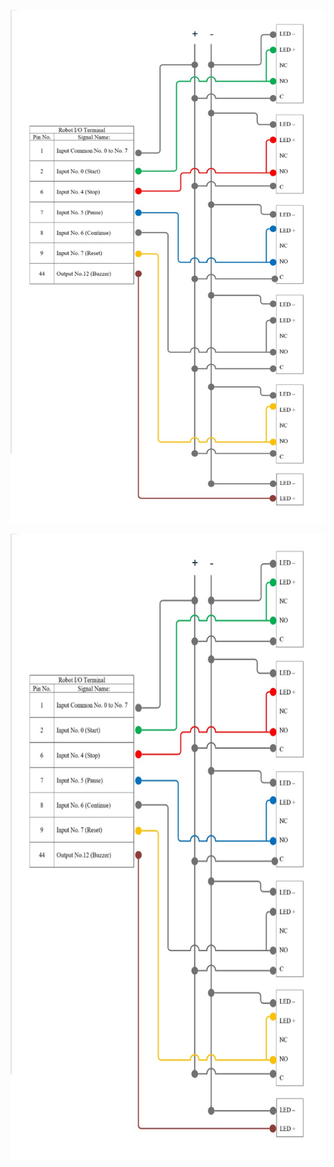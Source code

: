 ![IO Diagram](Assets/IO%20Diagram.jpg)
<p align="center">
  <img src="Assets/IO%20Diagram.jpg" alt="IO Diagram" height = "1000" width="600">
</p>
